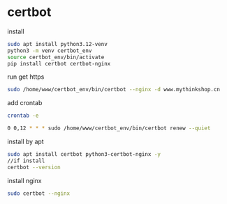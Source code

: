 # certbot

install

```sh
sudo apt install python3.12-venv
python3 -m venv certbot_env
source certbot_env/bin/activate
pip install certbot certbot-nginx
```

run get https

```sh
sudo /home/www/certbot_env/bin/certbot --nginx -d www.mythinkshop.cn
```

add crontab 
```sh
crontab -e

0 0,12 * * * sudo /home/www/certbot_env/bin/certbot renew --quiet

```

install by apt

```sh
sudo apt install certbot python3-certbot-nginx -y
//if install
certbot --version
```

install nginx
```sh
sudo certbot --nginx
```